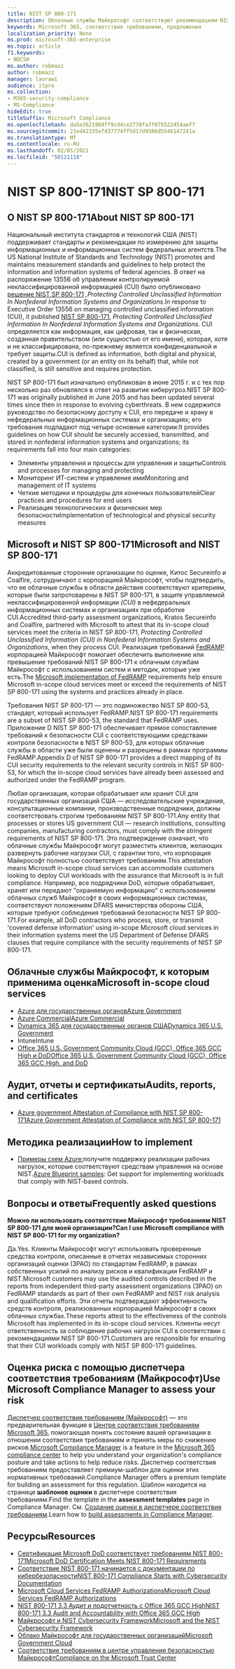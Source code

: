 ```yaml
---
title: NIST SP 800-171
description: Облачные службы Майкрософт соответствуют рекомендациям NIST SP 800-171 для защиты контролируемой неклассифицированной информации (CUI) в нефедеральных информационных системах.
keywords: Microsoft 365, соответствие требованиям, предложения
localization_priority: None
ms.prod: microsoft-365-enterprise
ms.topic: article
f1.keywords:
- NOCSH
ms.author: robmazz
author: robmazz
manager: laurawi
audience: itpro
ms.collection:
- M365-security-compliance
- MS-Compliance
hideEdit: true
titleSuffix: Microsoft Compliance
ms.openlocfilehash: da5e2621969ff9cd4ce2778fa7f075522454aef7
ms.sourcegitcommit: 21ed42335efd37774ff5d17d9586d5546147241a
ms.translationtype: MT
ms.contentlocale: ru-RU
ms.lasthandoff: 02/05/2021
ms.locfileid: "50121118"
---
```

# <a name="nist-sp-800-171"></a><span data-ttu-id="4d45d-104">NIST SP 800-171</span><span class="sxs-lookup"><span data-stu-id="4d45d-104">NIST SP 800-171</span></span>

## <a name="about-nist-sp-800-171"></a><span data-ttu-id="4d45d-105">О NIST SP 800-171</span><span class="sxs-lookup"><span data-stu-id="4d45d-105">About NIST SP 800-171</span></span>

<span data-ttu-id="4d45d-106">Национальный института стандартов и технологий США (NIST) поддерживает стандарты и рекомендации по измерению для защиты информационных и информационных систем федеральных агентств.</span><span class="sxs-lookup"><span data-stu-id="4d45d-106">The US National Institute of Standards and Technology (NIST) promotes and maintains measurement standards and guidelines to help protect the information and information systems of federal agencies.</span></span> <span data-ttu-id="4d45d-107">В ответ на распоряжение 13556 об управлении контролируемой неклассифицированной информацией (CUI) было опубликовано [решение NIST SP 800-171](https://csrc.nist.gov/publications/detail/sp/800-171/rev-1/final) *,Protecting Controlled Unclassified Information In Nonfederal Information Systems and Organizations*.</span><span class="sxs-lookup"><span data-stu-id="4d45d-107">In response to Executive Order 13556 on managing controlled unclassified information (CUI), it published [NIST SP 800-171](https://csrc.nist.gov/publications/detail/sp/800-171/rev-1/final), *Protecting Controlled Unclassified Information In Nonfederal Information Systems and Organizations*.</span></span> <span data-ttu-id="4d45d-108">CUI определяется как информация, как цифровая, так и физическая, созданная правительством (или сущностью от его имени), которая, хотя и не классифицирована, по-прежнему является конфиденциальной и требует защиты.</span><span class="sxs-lookup"><span data-stu-id="4d45d-108">CUI is defined as information, both digital and physical, created by a government (or an entity on its behalf) that, while not classified, is still sensitive and requires protection.</span></span>

<span data-ttu-id="4d45d-109">NIST SP 800-171 был изначально опубликован в июне 2015 г. и с тех пор несколько раз обновлялся в ответ на развитие киберугроз.</span><span class="sxs-lookup"><span data-stu-id="4d45d-109">NIST SP 800-171 was originally published in June 2015 and has been updated several times since then in response to evolving cyberthreats.</span></span> <span data-ttu-id="4d45d-110">В нем содержится руководство по безопасному доступу к CUI, его передаче и храну в нефедеральных информационных системах и организациях; его требования подпадают под четыре основные категории:</span><span class="sxs-lookup"><span data-stu-id="4d45d-110">It provides guidelines on how CUI should be securely accessed, transmitted, and stored in nonfederal information systems and organizations; its requirements fall into four main categories:</span></span>

- <span data-ttu-id="4d45d-111">Элементы управления и процессы для управления и защиты</span><span class="sxs-lookup"><span data-stu-id="4d45d-111">Controls and processes for managing and protecting</span></span>
- <span data-ttu-id="4d45d-112">Мониторинг ИТ-систем и управление ими</span><span class="sxs-lookup"><span data-stu-id="4d45d-112">Monitoring and management of IT systems</span></span>
- <span data-ttu-id="4d45d-113">Четкие методики и процедуры для конечных пользователей</span><span class="sxs-lookup"><span data-stu-id="4d45d-113">Clear practices and procedures for end users</span></span>
- <span data-ttu-id="4d45d-114">Реализация технологических и физических мер безопасности</span><span class="sxs-lookup"><span data-stu-id="4d45d-114">Implementation of technological and physical security measures</span></span>

## <a name="microsoft-and-nist-sp-800-171"></a><span data-ttu-id="4d45d-115">Microsoft и NIST SP 800-171</span><span class="sxs-lookup"><span data-stu-id="4d45d-115">Microsoft and NIST SP 800-171</span></span>

<span data-ttu-id="4d45d-116">Аккредитованные сторонние организации по оценке, Китос Secureinfo и Coalfire, сотрудничают с корпорацией Майкрософт, чтобы подтвердить, что ее облачные службы в области действия соответствуют критериям, которые были запротоварены в NIST SP 800-171, в защите управляемой неклассифицированной информации *(CUI)* в нефедеральных информационных системах и организациях при обработке CUI.</span><span class="sxs-lookup"><span data-stu-id="4d45d-116">Accredited third-party assessment organizations, Kratos Secureinfo and Coalfire, partnered with Microsoft to attest that its in-scope cloud services meet the criteria in NIST SP 800-171, *Protecting Controlled Unclassified Information (CUI) in Nonfederal Information Systems and Organizations*, when they process CUI.</span></span> <span data-ttu-id="4d45d-117">Реализация требований [FedRAMP](offering-fedramp.md) корпорацией Майкрософт помогает обеспечить выполнение или превышение требований NIST SP 800-171 к облачным службам Майкрософт с использованием систем и методик, которые уже есть.</span><span class="sxs-lookup"><span data-stu-id="4d45d-117">The [Microsoft implementation of FedRAMP](offering-fedramp.md) requirements help ensure Microsoft in-scope cloud services meet or exceed the requirements of NIST SP 800-171 using the systems and practices already in place.</span></span>

<span data-ttu-id="4d45d-118">Требования NIST SP 800-171 — это подмножество NIST SP 800-53, стандарт, который использует FedRAMP.</span><span class="sxs-lookup"><span data-stu-id="4d45d-118">NIST SP 800-171 requirements are a subset of NIST SP 800-53, the standard that FedRAMP uses.</span></span> <span data-ttu-id="4d45d-119">Приложение D NIST SP 800-171 обеспечивает прямое сопоставление требований к безопасности CUI с соответствующими средствами контроля безопасности в NIST SP 800-53, для которых облачные службы в области уже были оценены и разрешены в рамках программы FedRAMP.</span><span class="sxs-lookup"><span data-stu-id="4d45d-119">Appendix D of NIST SP 800-171 provides a direct mapping of its CUI security requirements to the relevant security controls in NIST SP 800-53, for which the in-scope cloud services have already been assessed and authorized under the FedRAMP program.</span></span>

<span data-ttu-id="4d45d-120">Любая организация, которая обрабатывает или хранит CUI для государственных организаций США — исследовательские учреждения, консультационные компании, производственные подрядчики, должны соответствовать строгим требованиям NIST SP 800-171.</span><span class="sxs-lookup"><span data-stu-id="4d45d-120">Any entity that processes or stores US government CUI — research institutions, consulting companies, manufacturing contractors, must comply with the stringent requirements of NIST SP 800-171.</span></span> <span data-ttu-id="4d45d-121">Это подтверждение означает, что облачные службы Майкрософт могут разместить клиентов, желающих развернуть рабочие нагрузки CUI, с гарантии того, что корпорация Майкрософт полностью соответствует требованиям.</span><span class="sxs-lookup"><span data-stu-id="4d45d-121">This attestation means Microsoft in-scope cloud services can accommodate customers looking to deploy CUI workloads with the assurance that Microsoft is in full compliance.</span></span> <span data-ttu-id="4d45d-122">Например, все подрядчики DoD, которые обрабатывает, хранят или передают "охраняемую информацию" с использованием облачных служб Майкрософт в своих информационных системах, соответствуют положениям DFARS министерства обороны США, которые требуют соблюдения требований безопасности NIST SP 800-171.</span><span class="sxs-lookup"><span data-stu-id="4d45d-122">For example, all DoD contractors who process, store, or transmit 'covered defense information' using in-scope Microsoft cloud services in their information systems meet the US Department of Defense DFARS clauses that require compliance with the security requirements of NIST SP 800-171.</span></span>

## <a name="microsoft-in-scope-cloud-services"></a><span data-ttu-id="4d45d-123">Облачные службы Майкрософт, к которым применима оценка</span><span class="sxs-lookup"><span data-stu-id="4d45d-123">Microsoft in-scope cloud services</span></span>

- [<span data-ttu-id="4d45d-124">Azure для государственных органов</span><span class="sxs-lookup"><span data-stu-id="4d45d-124">Azure Government</span></span>](https://aka.ms/AzureCompliance)
- [<span data-ttu-id="4d45d-125">Azure Commercial</span><span class="sxs-lookup"><span data-stu-id="4d45d-125">Azure Commercial</span></span>](https://azure.microsoft.com/resources/microsoft-azure-compliance-offerings/)
- [<span data-ttu-id="4d45d-126">Dynamics 365 для государственных органов США</span><span class="sxs-lookup"><span data-stu-id="4d45d-126">Dynamics 365 U.S. Government</span></span>](https://aka.ms/d365-compliance-list)
- <span data-ttu-id="4d45d-127">Intune</span><span class="sxs-lookup"><span data-stu-id="4d45d-127">Intune</span></span>
- [<span data-ttu-id="4d45d-128">Office 365 U.S. Government Community Cloud (GCC), Office 365 GCC High и DoD</span><span class="sxs-lookup"><span data-stu-id="4d45d-128">Office 365 U.S. Government Community Cloud (GCC), Office 365 GCC High, and DoD</span></span>](https://aka.ms/o365-compliance-framework)

## <a name="audits-reports-and-certificates"></a><span data-ttu-id="4d45d-129">Аудит, отчеты и сертификаты</span><span class="sxs-lookup"><span data-stu-id="4d45d-129">Audits, reports, and certificates</span></span>

- [<span data-ttu-id="4d45d-130">Azure government Attestation of Compliance with NIST SP 800-171</span><span class="sxs-lookup"><span data-stu-id="4d45d-130">Azure Government Attestation of Compliance with NIST SP 800-171</span></span>](https://aka.ms/Azure-NIST-800-171)

## <a name="how-to-implement"></a><span data-ttu-id="4d45d-131">Методика реализации</span><span class="sxs-lookup"><span data-stu-id="4d45d-131">How to implement</span></span>

- <span data-ttu-id="4d45d-132">[Примеры схем Azure:](/azure/governance/blueprints/samples/)получите поддержку реализации рабочих нагрузок, которые соответствуют средствам управления на основе NIST.</span><span class="sxs-lookup"><span data-stu-id="4d45d-132">[Azure Blueprint samples](/azure/governance/blueprints/samples/): Get support for implementing workloads that comply with NIST-based controls.</span></span>

## <a name="frequently-asked-questions"></a><span data-ttu-id="4d45d-133">Вопросы и ответы</span><span class="sxs-lookup"><span data-stu-id="4d45d-133">Frequently asked questions</span></span>

<span data-ttu-id="4d45d-134">**Можно ли использовать соответствие Майкрософт требованиям NIST SP 800-171 для моей организации?**</span><span class="sxs-lookup"><span data-stu-id="4d45d-134">**Can I use Microsoft compliance with NIST SP 800-171 for my organization?**</span></span>

<span data-ttu-id="4d45d-135">Да.</span><span class="sxs-lookup"><span data-stu-id="4d45d-135">Yes.</span></span> <span data-ttu-id="4d45d-136">Клиенты Майкрософт могут использовать проверенные средства контроля, описанные в отчетах независимых сторонних организаций оценки (3PAO) по стандартам FedRAMP, в рамках собственных усилий по анализу рисков и квалификации FedRAMP и NIST.</span><span class="sxs-lookup"><span data-stu-id="4d45d-136">Microsoft customers may use the audited controls described in the reports from independent third-party assessment organizations (3PAO) on FedRAMP standards as part of their own FedRAMP and NIST risk analysis and qualification efforts.</span></span> <span data-ttu-id="4d45d-137">Эти отчеты подтверждают эффективность средств контроля, реализованных корпорацией Майкрософт в своих облачных службах.</span><span class="sxs-lookup"><span data-stu-id="4d45d-137">These reports attest to the effectiveness of the controls Microsoft has implemented in its in-scope cloud services.</span></span> <span data-ttu-id="4d45d-138">Клиенты несут ответственность за соблюдение рабочих нагрузок CUI в соответствии с рекомендациями NIST SP 800-171.</span><span class="sxs-lookup"><span data-stu-id="4d45d-138">Customers are responsible for ensuring that their CUI workloads comply with NIST SP 800-171 guidelines.</span></span>

## <a name="use-microsoft-compliance-manager-to-assess-your-risk"></a><span data-ttu-id="4d45d-139">Оценка риска с помощью диспетчера соответствия требованиям (Майкрософт)</span><span class="sxs-lookup"><span data-stu-id="4d45d-139">Use Microsoft Compliance Manager to assess your risk</span></span>

<span data-ttu-id="4d45d-140">[Диспетчер соответствия требованиям (Майкрософт)](/microsoft-365/compliance/compliance-manager) — это предварительная функция в [Центре соответствия требованиям Microsoft 365](/microsoft-365/compliance/microsoft-365-compliance-center), помогающая понять состояние вашей организации в отношении соответствия требованиям и принять меры по снижению рисков.</span><span class="sxs-lookup"><span data-stu-id="4d45d-140">[Microsoft Compliance Manager](/microsoft-365/compliance/compliance-manager) is a feature in the [Microsoft 365 compliance center](/microsoft-365/compliance/microsoft-365-compliance-center) to help you understand your organization's compliance posture and take actions to help reduce risks.</span></span> <span data-ttu-id="4d45d-141">Диспетчер соответствия требованиям предоставляет премиум-шаблон для оценки этих нормативных требований.</span><span class="sxs-lookup"><span data-stu-id="4d45d-141">Compliance Manager offers a premium template for building an assessment for this regulation.</span></span> <span data-ttu-id="4d45d-142">Шаблон находится на странице **шаблонов оценки** в диспетчере соответствия требованиям.</span><span class="sxs-lookup"><span data-stu-id="4d45d-142">Find the template in the **assessment templates** page in Compliance Manager.</span></span> <span data-ttu-id="4d45d-143">См. [Создание оценки в диспетчере соответствия требованиям](/microsoft-365/compliance/compliance-manager-assessments).</span><span class="sxs-lookup"><span data-stu-id="4d45d-143">Learn how to [build assessments in Compliance Manager](/microsoft-365/compliance/compliance-manager-assessments).</span></span>

## <a name="resources"></a><span data-ttu-id="4d45d-144">Ресурсы</span><span class="sxs-lookup"><span data-stu-id="4d45d-144">Resources</span></span>

- [<span data-ttu-id="4d45d-145">Сертификация Microsoft DoD соответствует требованиям NIST 800-171</span><span class="sxs-lookup"><span data-stu-id="4d45d-145">Microsoft DoD Certification Meets NIST 800-171 Requirements</span></span>](offering-DoD-DISA-L2-L4-L5.md)
- [<span data-ttu-id="4d45d-146">Соответствие NIST 800-171 начинается с документации по кибербезопасности</span><span class="sxs-lookup"><span data-stu-id="4d45d-146">NIST 800-171 Compliance Starts with Cybersecurity Documentation</span></span>](https://www.nist800171.com/)
- [<span data-ttu-id="4d45d-147">Microsoft Cloud Services FedRAMP Authorizations</span><span class="sxs-lookup"><span data-stu-id="4d45d-147">Microsoft Cloud Services FedRAMP Authorizations</span></span>](https://marketplace.fedramp.gov/index.html?status=Compliant&sort=productName#/products)
- [<span data-ttu-id="4d45d-148">NIST 800-171 3.3 Аудит и подотчетность с Office 365 GCC High</span><span class="sxs-lookup"><span data-stu-id="4d45d-148">NIST 800-171 3.3 Audit and Accountability with Office 365 GCC High</span></span>](https://info.summit7systems.com/blog/nist-3.3-audit-and-accountability-with-office-365)
- [<span data-ttu-id="4d45d-149">Майкрософт и NIST Cybersecurity Framework</span><span class="sxs-lookup"><span data-stu-id="4d45d-149">Microsoft and the NIST Cybersecurity Framework</span></span>](offering-nist-csf.md)
- [<span data-ttu-id="4d45d-150">Облако Майкрософт для государственных организаций</span><span class="sxs-lookup"><span data-stu-id="4d45d-150">Microsoft Government Cloud</span></span>](https://www.microsoft.com/enterprise/government)
- [<span data-ttu-id="4d45d-151">Соответствие требованиям в центре управления безопасностью Майкрософт</span><span class="sxs-lookup"><span data-stu-id="4d45d-151">Compliance on the Microsoft Trust Center</span></span>](https://www.microsoft.com/trust-center/compliance/compliance-overview)
